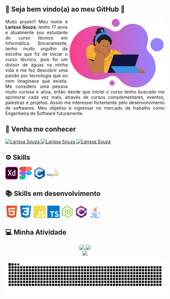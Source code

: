 ## 🤍 Seja bem vindo(a) ao meu GitHub 🤍
<img align="right" src="https://raw.githubusercontent.com/eu-larissasouza/eu-larissasouza/main/Vetor%20Working%20Woman%20Programmer.png" height =" 220 " alt="Vetor Working Woman Programmer">
<p align="justify"> Muito prazer!! Meu nome é <strong>Larissa Souza</strong>, tenho 17 anos e atualmente sou estudante do curso técnico em Informática. Sinceramente, tenho muito orgulho da escolha que fiz de iniciar o curso técnico, pois foi um divisor de águas na minha vida e me fez descobrir uma paixão por tecnologia que eu nem imaginava que existia. Me considero uma pessoa muito curiosa e ativa, então desde que iniciei o curso tenho buscado me aprimorar cada vez mais, através de cursos complementares, eventos, palestras e projetos. Assim me interessei fortemente pelo desenvolvimento de softwares. Meu objetivo é ingressar no mercado de trabalho como Engenheira de Software futuramente.</p>

## 📱 Venha me conhecer
<div> 
  <a href="https://www.linkedin.com/in/larissa-a-souza/" target="_blank"><img src="https://img.shields.io/badge/-LinkedIn-%230077B5?style=for-the-badge&logo=linkedin&logoColor=white" alt =" Larissa Souza " target="_blank">
  </a> 
  <a href="https://instagram.com/_larissa.a.souza" target="_blank"><img src="https://img.shields.io/badge/-Instagram-%23E4405F?style=for-the-badge&logo=instagram&logoColor=white" alt =" Larissa Souza " target="_blank">
  </a>
  <a href = "mailto:larissa.alves.souza@outlook.com"><img src="https://img.shields.io/badge/Microsoft_Outlook-0078D4?style=for-the-badge&logo=microsoft-outlook&logoColor=white" alt =" Larissa Souza " target="_blank">
  </a>
</div>

## ⚙️ Skills
<div style="display: inline_block">
    <img align="center" src ="https://raw.githubusercontent.com/eu-larissasouza/eu-larissasouza/main/icon/adobexd-original.svg "alt =" adobexd "width =" 40 "height =" 40 "/> 
    <img align="center" src ="https://raw.githubusercontent.com/eu-larissasouza/eu-larissasouza/main/icon/figma-original.svg "alt =" figma "width =" 40 "height =" 40 "/> 
    <img align="center" alt="c" height="40" width="40" src="https://raw.githubusercontent.com/devicons/devicon/master/icons/c/c-original.svg">
    <img align="center" src ="https://raw.githubusercontent.com/devicons/devicon/master/icons/mysql/mysql-original-wordmark.svg "alt =" mysql "width =" 40 "height =" 40 "/> 
</div>

## 📚 Skills em desenvolvimento
<div style="display: inline_block">
 
  <img align="center" alt="HTML" height="40" width="40" src="https://raw.githubusercontent.com/devicons/devicon/master/icons/html5/html5-original.svg">
  <img align="center" alt="CSS" height="40" width="40" src="https://raw.githubusercontent.com/devicons/devicon/master/icons/css3/css3-original.svg">
  <img align="center" alt="javascript" height="40" width="40" src="https://raw.githubusercontent.com/devicons/devicon/master/icons/javascript/javascript-plain.svg">
  <img align="center" alt="typescript" height="40" width="40" src="https://raw.githubusercontent.com/devicons/devicon/master/icons/typescript/typescript-plain.svg">
  <img align="center" alt="nodejs" height="40" width="40" src="https://raw.githubusercontent.com/devicons/devicon/master/icons/nodejs/nodejs-plain.svg">
  <img align="center" alt="csharp" height="40" width="40" src="https://raw.githubusercontent.com/devicons/devicon/master/icons/csharp/csharp-original.svg">
  <img align="center" alt="java" height="40" width="40" src="https://raw.githubusercontent.com/devicons/devicon/master/icons/java/java-original.svg">
</div>

## 💻 Minha Atividade
<p align = "center">
    <a href="https://github.com/eu-larissasouza">
        <img src="https://github-readme-stats.vercel.app/api?username=eu-larissasouza&show_icons=true&theme=radical " align="center"/>
    </a>
    <a href="https://github.com/eu-larissasouza">
        <img src="https://github-readme-stats.anuraghazra1.vercel.app/api/top-langs/?username=eu-larissasouza&theme=radical" align="center"/><br>
    </a>
  <a href="https://github.com/eu-larissasouza">
        <img src="https://github-readme-streak-stats.herokuapp.com/?user=eu-larissasouza&theme=radical" align="center"/>
    </a>
</p>

![Snake animation](https://github.com/eu-larissasouza/eu-larissasouza/blob/output/github-contribution-grid-snake.svg)
